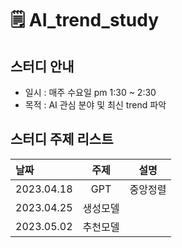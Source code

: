 # 🗒 AI_trend_study

## 스터디 안내
- 일시 : 매주 수요일 pm 1:30 ~ 2:30
- 목적 : AI 관심 분야 및 최신 trend 파악 


## 스터디 주제 리스트
|날짜|주제|설명|
|:---|:---:|:---:|
|2023.04.18|GPT|중앙정렬|
|2023.04.25|생성모델||
|2023.05.02|추천모델||


